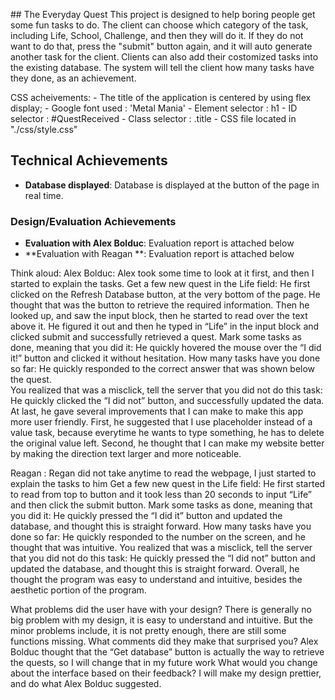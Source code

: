 ​​## The Everyday Quest
This project is designed to help boring people get some fun tasks to do. The client can choose which category of the task, including Life, School, Challenge, and then they will do it. If they do not want to do that, press the "submit" button again, and it will auto generate another task for the client. Clients can also add their costomized tasks into the existing database. The system will tell the client how many tasks have they done, as an achievement.

CSS acheivements:
    - The title of the application is centered by using flex display;
    - Google font used : 'Metal Mania'
    - Element selector : h1
    - ID selector : #QuestReceived
    - Class selector : .title
    - CSS file located in "./css/style.css"
## Technical Achievements
- **Database displayed**: Database is displayed at the button of the page in real time.

### Design/Evaluation Achievements
- **Evaluation with Alex Bolduc**: Evaluation report is attached below
- **Evaluation with Reagan **: Evaluation report is attached below


Think aloud:
Alex Bolduc:
Alex took some time to look at it first, and then I started to explain the tasks.
Get a few new quest in the Life field:
	He first clicked on the Refresh Database button, at the very bottom of the page. He thought that was the button to retrieve the required information. Then he looked up, and saw the input block, then he started to read over the text above it. He figured it out and then he typed in “Life” in the input block and clicked submit and successfully retrieved a quest.
Mark some tasks as done, meaning that you did it:
	He quickly hovered the mouse over the “I did it!” button and clicked it without hesitation.
How many tasks have you done so far:
He quickly responded to the correct answer that was shown below the quest.	
You realized that was a misclick, tell the server that you did not do this task:
	He quickly clicked the “I did not” button, and successfully updated the data.
At last, he gave several improvements that I can make to make this app more user friendly.
First, he suggested that I use placeholder instead of a value task, because everytime he wants to type something, he has to delete the original value left.
Second, he thought that I can make my website better by making the direction text larger and more noticeable.

Reagan :
Regan did not take anytime to read the webpage, I just started to explain the tasks to him
Get a few new quest in the Life field:
	He first started to read from top to button and it took less than 20 seconds to input “Life” and then click the submit button.
Mark some tasks as done, meaning that you did it:
	He quickly pressed the “I did it” button and updated the database, and thought this is straight forward.
How many tasks have you done so far:
He quickly responded to the number on the screen, and he thought that was intuitive.
You realized that was a misclick, tell the server that you did not do this task:
	He quickly pressed the “I did not” button and updated the database, and thought this is straight forward.
Overall, he thought the program was easy to understand and intuitive, besides the aesthetic portion of the program.

What problems did the user have with your design?
There is generally no big problem with my design, it is easy to understand and intuitive. But the minor problems include, it is not pretty enough, there are still some functions missing.
What comments did they make that surprised you?
Alex Bolduc thought that the “Get database” button is actually the way to retrieve the quests, so I will change that in my future work
What would you change about the interface based on their feedback?
I will make my design prettier, and do what Alex Bolduc suggested.

